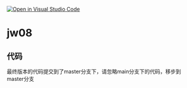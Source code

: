 [![Open in Visual Studio Code](https://classroom.github.com/assets/open-in-vscode-f059dc9a6f8d3a56e377f745f24479a46679e63a5d9fe6f495e02850cd0d8118.svg)](https://classroom.github.com/online_ide?assignment_repo_id=6622407&assignment_repo_type=AssignmentRepo)
# jw08

## 代码

最终版本的代码提交到了master分支下，请忽略main分支下的代码，移步到master分支

